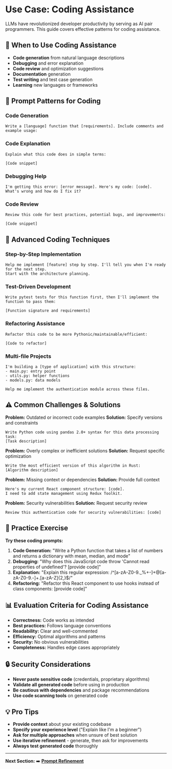 # Use Case: Coding Assistance

LLMs have revolutionized developer productivity by serving as AI pair programmers. This guide covers effective patterns for coding assistance.

## 🎯 When to Use Coding Assistance

- **Code generation** from natural language descriptions
- **Debugging** and error explanation
- **Code review** and optimization suggestions
- **Documentation** generation
- **Test writing** and test case generation
- **Learning** new languages or frameworks

## 📝 Prompt Patterns for Coding

### Code Generation
```
Write a [language] function that [requirements]. Include comments and example usage:
```

### Code Explanation
```
Explain what this code does in simple terms:

[Code snippet]
```

### Debugging Help
```
I'm getting this error: [error message]. Here's my code: [code]. 
What's wrong and how do I fix it?
```

### Code Review
```
Review this code for best practices, potential bugs, and improvements:

[Code snippet]
```

## 🎨 Advanced Coding Techniques

### Step-by-Step Implementation
```
Help me implement [feature] step by step. I'll tell you when I'm ready for the next step.
Start with the architecture planning.
```

### Test-Driven Development
```
Write pytest tests for this function first, then I'll implement the function to pass them:

[Function signature and requirements]
```

### Refactoring Assistance
```
Refactor this code to be more Pythonic/maintainable/efficient:

[Code to refactor]
```

### Multi-file Projects
```
I'm building a [type of application] with this structure:
- main.py: entry point
- utils.py: helper functions  
- models.py: data models

Help me implement the authentication module across these files.
```

## ⚠️ Common Challenges & Solutions

**Problem:** Outdated or incorrect code examples
**Solution:** Specify versions and constraints
```
Write Python code using pandas 2.0+ syntax for this data processing task:
[Task description]
```

**Problem:** Overly complex or inefficient solutions
**Solution:** Request specific optimization
```
Write the most efficient version of this algorithm in Rust:
[Algorithm description]
```

**Problem:** Missing context or dependencies
**Solution:** Provide full context
```
Here's my current React component structure: [code]. 
I need to add state management using Redux Toolkit.
```

**Problem:** Security vulnerabilities
**Solution:** Request security review
```
Review this authentication code for security vulnerabilities: [code]
```

## 🧪 Practice Exercise

**Try these coding prompts:**

1. **Code Generation:** "Write a Python function that takes a list of numbers and returns a dictionary with mean, median, and mode"
2. **Debugging:** "Why does this JavaScript code throw 'Cannot read properties of undefined'? [provide code]"
3. **Explanation:** "Explain this regular expression: /^[a-zA-Z0-9._%+-]+@[a-zA-Z0-9.-]+\.[a-zA-Z]{2,}$/"
4. **Refactoring:** "Refactor this React component to use hooks instead of class components: [provide code]"

## 📊 Evaluation Criteria for Coding Assistance

- **Correctness:** Code works as intended
- **Best practices:** Follows language conventions
- **Readability:** Clear and well-commented
- **Efficiency:** Optimal algorithms and patterns
- **Security:** No obvious vulnerabilities
- **Completeness:** Handles edge cases appropriately

## 🔒 Security Considerations

- **Never paste sensitive code** (credentials, proprietary algorithms)
- **Validate all generated code** before using in production
- **Be cautious with dependencies** and package recommendations
- **Use code scanning tools** on generated code

## 💡 Pro Tips

- **Provide context** about your existing codebase
- **Specify your experience level** ("Explain like I'm a beginner")
- **Ask for multiple approaches** when unsure of best solution
- **Use iterative refinement** - generate, then ask for improvements
- **Always test generated code** thoroughly

---

**Next Section:** ➡️ **[Prompt Refinement](../14-prompt-refinement.md)**